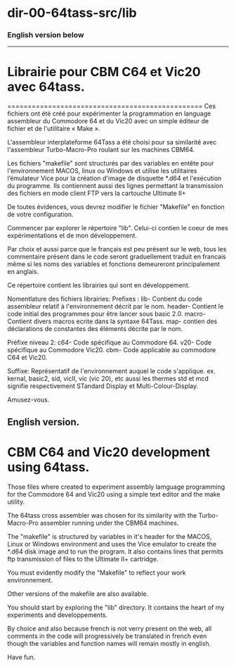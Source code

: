 # dir-00-64tass-src/lib
### English version below
---------------------

# Librairie pour CBM C64 et Vic20 avec 64tass.
================================================
Ces fichiers ont été créé pour expérimenter la programmation en language assembleur du Commodore 64 et du Vic20 avec un simple éditeur de fichier et de l'utilitaire « Make ».

L'assembleur interplateforme 64Tass a été choisi pour sa similarité avec l'assembleur Turbo-Macro-Pro roulant sur les machines CBM64.

Les fichiers "makefile" sont structurés par des variables en entête pour l'environnement MACOS, linux ou Windows et utilise les utilitaires l’émulateur Vice pour la création d'image de disquette *.d64 et l'exécution du programme. 
Ils contiennent aussi des lignes permettant la transmission des fichiers en mode client FTP vers la cartouche Ultimate II+

De toutes évidences, vous devrez modifier le fichier "Makefile" en fonction de votre configuration.

Commencer par explorer le répertoire "lib". Celui-ci contien le coeur de mes expérimentations et de mon développement.

Par choix et aussi parce que le français est peu présent sur le web, tous les commentaire présent dans le code seront graduellement traduit en francais même si les noms des variables et fonctions demeureront principalement en anglais.

Ce répertoire contient les librairies qui sont en développement.

Nomentlature des fichiers librairies:
  Prefixes : 
    lib-     Contient du code assembleur relatif à l'environnement décrit par le nom.
    header-  Contient le code initial des programmes pour être lancer sous basic 2.0.
    macro-   Contient divers macros ecrite dans la syntaxe 64Tass.
    map-     contien des déclarations de constantes des éléments décrite par le nom.
  
  Préfixe niveau 2:
      c64-  Code spécifique au Commodore 64.
      v20-  Code spécifique au Commodore Vic20.
      cbm-  Code applicable au commodore C64 et Vic20.
  
  Suffixe:  Représentatif de l'environnement auquel le code s'applique.
            ex. kernal, basic2, sid, vicII, vic (vic 20), etc
            aussi les thermes std et mcd signifie respectivement STandard Display et Multi-Colour-Display.
      
Amusez-vous.

English version.
----------------
CBM C64 and Vic20 development using 64tass.
===========================================
Those files where created to experiment assembly lamguage programming for the Commodore 64 and Vic20 using a simple text editor and the make utility. 

The 64tass cross assembler was chosen for its similarity with the Turbo-Macro-Pro assembler running under the CBM64 machines.

The "makefile" is structured by variables in it's header for the MACOS, Linux or Windows environment and uses the Vice emulator to create the *.d64 disk image and to run the program.
It also contains lines that permits ftp transmission of files to the Ultimate II+ cartridge. 

You must evidently modify the "Makefile" to reflect your work environnement.

Other versions of the makefile are also available.

You should start by exploring the "lib" directory. It contains the heart of my experiments and developpements.

By choice and also because french is not verry present on the web, all comments in the code will progressively be translated in french even though the variables and function names will remain mostly in english.

Have fun.
